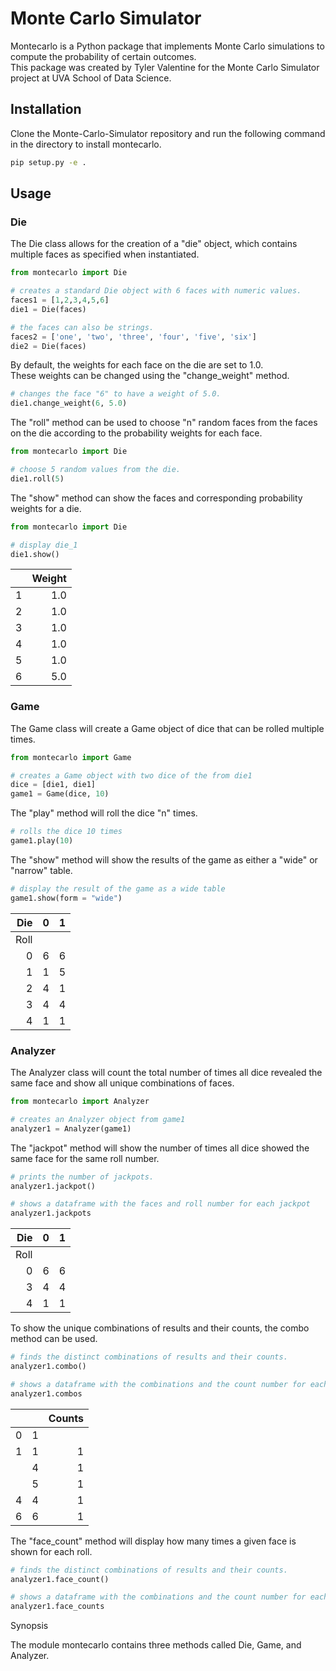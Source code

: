 # Monte Carlo Simulator 

Montecarlo is a Python package that implements Monte Carlo simulations to compute the probability of certain outcomes. \
This package was created by Tyler Valentine for the Monte Carlo Simulator project at UVA School of Data Science. 

## Installation

Clone the Monte-Carlo-Simulator repository and run the following command in the directory to install montecarlo. 

```bash
pip setup.py -e . 
```

## Usage

### Die 

The Die class allows for the creation of a "die" object, which contains multiple faces as specified when instantiated. 

```python
from montecarlo import Die 

# creates a standard Die object with 6 faces with numeric values. 
faces1 = [1,2,3,4,5,6]
die1 = Die(faces)

# the faces can also be strings. 
faces2 = ['one', 'two', 'three', 'four', 'five', 'six']
die2 = Die(faces)
```
By default, the weights for each face on the die are set to 1.0. \
These weights can be changed using the "change_weight" method. 

```python
# changes the face "6" to have a weight of 5.0. 
die1.change_weight(6, 5.0) 
```
The "roll" method can be used to choose "n" random faces from the faces on the die according to the probability weights for each face.

```python
from montecarlo import Die 

# choose 5 random values from the die. 
die1.roll(5)
```
The "show" method can show the faces and corresponding probability weights for a die. 
```python
from montecarlo import Die 

# display die_1
die1.show()
```
|    |   Weight |    
|---:|---------:|
|  1 |      1.0 |
|  2 |      1.0 |
|  3 |      1.0 |
|  4 |      1.0 |
|  5 |      1.0 |
|  6 |      5.0 |

### Game 

The Game class will create a Game object of dice that can be rolled multiple times. 
```python
from montecarlo import Game

# creates a Game object with two dice of the from die1
dice = [die1, die1]
game1 = Game(dice, 10)
```
The "play" method will roll the dice "n" times. 
```python
# rolls the dice 10 times 
game1.play(10)
```
The "show" method will show the results of the game as either a "wide" or "narrow" table. 
```python
# display the result of the game as a wide table
game1.show(form = "wide")
```
|   Die  |   0 | 1     |
|-------:|----:|:------|
|   Roll |     |       |
|      0 |   6 | 6     |
|      1 |   1 | 5     |
|      2 |   4 | 1     |
|      3 |   4 | 4     |
|      4 |   1 | 1     |

### Analyzer
The Analyzer class will count the total number of times all dice revealed the same face and show all unique combinations of faces. 
```python
from montecarlo import Analyzer

# creates an Analyzer object from game1
analyzer1 = Analyzer(game1)
```
The "jackpot" method will show the number of times all dice showed the same face for the same roll number.
```python
# prints the number of jackpots.
analyzer1.jackpot()

# shows a dataframe with the faces and roll number for each jackpot
analyzer1.jackpots
```
|   Die  |   0 |   1 |
|-------:|----:|----:|
|   Roll |     |     |
|      0 |   6 |   6 |
|      3 |   4 |   4 |
|      4 |   1 |   1 |

To show the unique combinations of results and their counts, the combo method can be used. 
```python
# finds the distinct combinations of results and their counts.
analyzer1.combo()

# shows a dataframe with the combinations and the count number for each combo.
analyzer1.combos
```
|        |     |Counts|
|-------:|----:|----: |
|      0 |   1 |      |
|      1 |   1 |   1  |
|        |   4 |   1  |
|        |   5 |   1  |
|      4 |   4 |   1  |
|      6 |   6 |   1  |

The "face_count" method will display how many times a given face is shown for each roll. 
```python
# finds the distinct combinations of results and their counts.
analyzer1.face_count()

# shows a dataframe with the combinations and the count number for each combo.
analyzer1.face_counts
```


  Synopsis 

The module montecarlo contains three methods called Die, Game, and Analyzer. 


